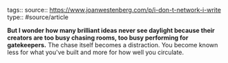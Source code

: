tags::
source:: https://www.joanwestenberg.com/p/i-don-t-network-i-write
type:: #source/article

**But I wonder how many brilliant ideas never see daylight because their creators are too busy chasing rooms, too busy performing for gatekeepers.** The chase itself becomes a distraction. You become known less for what you've built and more for how well you circulate.
